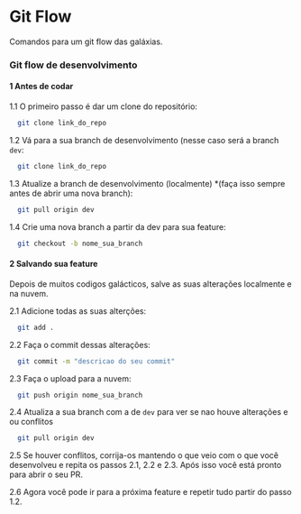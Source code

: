 
# Git Flow

Comandos para um git flow das galáxias.

### Git flow de desenvolvimento

#### 1 Antes de codar

1.1 O primeiro passo é dar um clone do repositório:

```bash
  git clone link_do_repo
```

1.2 Vá para a sua branch de desenvolvimento (nesse caso será a branch `dev`:

```bash
  git clone link_do_repo
```

1.3 Atualize a branch de desenvolvimento (localmente) *(faça isso sempre antes de abrir uma nova branch):

```bash
  git pull origin dev 
```

1.4 Crie uma nova branch a partir da dev para sua feature:

```bash
  git checkout -b nome_sua_branch
``` 

#### 2 Salvando sua feature

Depois de muitos codigos galácticos, salve as suas alterações localmente e na nuvem.

2.1 Adicione todas as suas alterções:

```bash
  git add .
``` 

2.2 Faça o commit dessas alterações:

```bash
  git commit -m "descricao do seu commit"
``` 

2.3 Faça o upload para a nuvem:

```bash
  git push origin nome_sua_branch
``` 

2.4 Atualiza a sua branch com a de `dev` para ver se nao houve alterações e ou conflitos 

```bash
  git pull origin dev
``` 

2.5 Se houver conflitos, corrija-os mantendo o que veio com o que você desenvolveu e repita os passos 2.1, 2.2 e 2.3. 
Após isso você está pronto para abrir o seu PR.

2.6 Agora você pode ir para a próxima feature e repetir tudo partir do passo 1.2.
